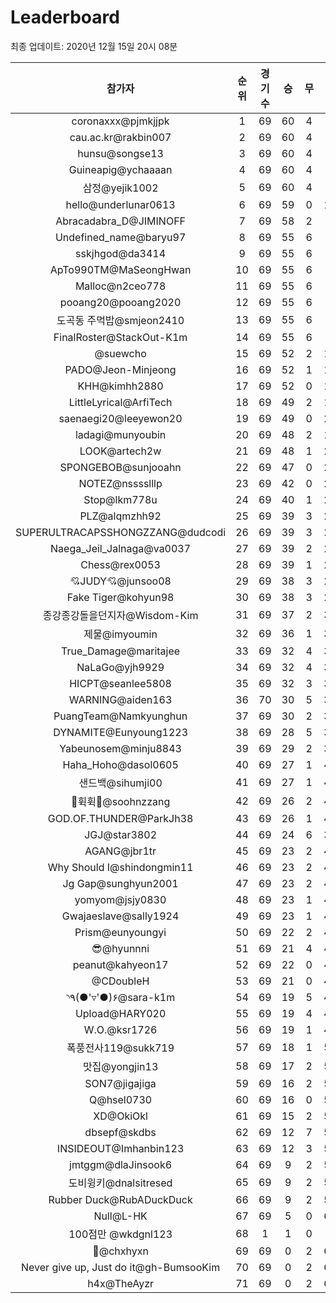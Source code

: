 # Leaderboard
최종 업데이트: 2020년 12월 15일 20시 08분




| 참가자 | 순위 | 경기수 | 승 | 무 | 패 | 승점 |
|:---:|:---:|:---:|:---:|:---:|:---:|:---:|
| coronaxxx@pjmkjjpk | 1 | 69 | 60 | 4 | 5 | 184 |
| cau.ac.kr@rakbin007 | 2 | 69 | 60 | 4 | 5 | 184 |
| hunsu@songse13 | 3 | 69 | 60 | 4 | 5 | 184 |
| Guineapig@ychaaaan | 4 | 69 | 60 | 4 | 5 | 184 |
| 삼정@yejik1002 | 5 | 69 | 60 | 4 | 5 | 184 |
| hello@underlunar0613 | 6 | 69 | 59 | 0 | 10 | 177 |
| Abracadabra_D@JIMINOFF | 7 | 69 | 58 | 2 | 9 | 176 |
| Undefined_name@baryu97 | 8 | 69 | 55 | 6 | 8 | 171 |
| sskjhgod@da3414 | 9 | 69 | 55 | 6 | 8 | 171 |
| ApTo990TM@MaSeongHwan | 10 | 69 | 55 | 6 | 8 | 171 |
| Malloc@n2ceo778 | 11 | 69 | 55 | 6 | 8 | 171 |
| pooang20@pooang2020 | 12 | 69 | 55 | 6 | 8 | 171 |
| 도곡동 주먹밥@smjeon2410 | 13 | 69 | 55 | 6 | 8 | 171 |
| FinalRoster@StackOut-K1m | 14 | 69 | 55 | 6 | 8 | 171 |
| @suewcho | 15 | 69 | 52 | 2 | 15 | 158 |
| PADO@Jeon-Minjeong | 16 | 69 | 52 | 1 | 16 | 157 |
| KHH@kimhh2880 | 17 | 69 | 52 | 0 | 17 | 156 |
| LittleLyrical@ArfiTech | 18 | 69 | 49 | 2 | 18 | 149 |
| saenaegi20@leeyewon20 | 19 | 69 | 49 | 0 | 20 | 147 |
| ladagi@munyoubin | 20 | 69 | 48 | 2 | 19 | 146 |
| LOOK@artech2w | 21 | 69 | 48 | 1 | 20 | 145 |
| SPONGEBOB@sunjooahn | 22 | 69 | 47 | 0 | 22 | 141 |
| NOTEZ@nsssslllp | 23 | 69 | 42 | 0 | 27 | 126 |
| Stop@lkm778u | 24 | 69 | 40 | 1 | 28 | 121 |
| PLZ@alqmzhh92 | 25 | 69 | 39 | 3 | 27 | 120 |
| SUPERULTRACAPSSHONGZZANG@dudcodi | 26 | 69 | 39 | 3 | 27 | 120 |
| Naega_Jeil_Jalnaga@va0037 | 27 | 69 | 39 | 2 | 28 | 119 |
| Chess@rex0053 | 28 | 69 | 39 | 1 | 29 | 118 |
| 💘JUDY💘@junsoo08 | 29 | 69 | 38 | 3 | 28 | 117 |
| Fake Tiger@kohyun98 | 30 | 69 | 38 | 3 | 28 | 117 |
| 종강종강돌을던지자@Wisdom-Kim | 31 | 69 | 37 | 2 | 30 | 113 |
| 제물@imyoumin | 32 | 69 | 36 | 1 | 32 | 109 |
| True_Damage@maritajee | 33 | 69 | 32 | 4 | 33 | 100 |
| NaLaGo@yjh9929 | 34 | 69 | 32 | 4 | 33 | 100 |
| HICPT@seanlee5808 | 35 | 69 | 32 | 3 | 34 | 99 |
| WARNING@aiden163 | 36 | 70 | 30 | 5 | 35 | 95 |
| PuangTeam@Namkyunghun | 37 | 69 | 30 | 2 | 37 | 92 |
| DYNAMITE@Eunyoung1223 | 38 | 69 | 28 | 5 | 36 | 89 |
| Yabeunosem@minju8843 | 39 | 69 | 29 | 2 | 38 | 89 |
| Haha_Hoho@dasol0605 | 40 | 69 | 27 | 1 | 41 | 82 |
| 샌드백@sihumji00 | 41 | 69 | 27 | 1 | 41 | 82 |
| 💫휙휙💫@soohnzzang | 42 | 69 | 26 | 2 | 41 | 80 |
| GOD.OF.THUNDER@ParkJh38 | 43 | 69 | 26 | 1 | 42 | 79 |
| JGJ@star3802 | 44 | 69 | 24 | 6 | 39 | 78 |
| AGANG@jbr1tr | 45 | 69 | 23 | 2 | 44 | 71 |
| Why Should I@shindongmin11 | 46 | 69 | 23 | 2 | 44 | 71 |
| Jg Gap@sunghyun2001 | 47 | 69 | 23 | 2 | 44 | 71 |
| yomyom@jsjy0830 | 48 | 69 | 23 | 1 | 45 | 70 |
| Gwajaeslave@sally1924 | 49 | 69 | 23 | 1 | 45 | 70 |
| Prism@eunyoungyi | 50 | 69 | 22 | 2 | 45 | 68 |
| 😎@hyunnni | 51 | 69 | 21 | 4 | 44 | 67 |
| peanut@kahyeon17 | 52 | 69 | 22 | 0 | 47 | 66 |
| @CDoubleH | 53 | 69 | 21 | 0 | 48 | 63 |
| ◝٩(●'▿'●)۶@sara-k1m | 54 | 69 | 19 | 5 | 45 | 62 |
| Upload@HARY020 | 55 | 69 | 19 | 4 | 46 | 61 |
| W.O.@ksr1726 | 56 | 69 | 19 | 1 | 49 | 58 |
| 폭풍전사119@sukk719 | 57 | 69 | 18 | 1 | 50 | 55 |
| 맛집@yongjin13 | 58 | 69 | 17 | 2 | 50 | 53 |
| SON7@jigajiga | 59 | 69 | 16 | 2 | 51 | 50 |
| Q@hsel0730 | 60 | 69 | 16 | 0 | 53 | 48 |
| XD@OkiOkl | 61 | 69 | 15 | 2 | 52 | 47 |
| dbsepf@skdbs | 62 | 69 | 12 | 7 | 50 | 43 |
| INSIDEOUT@Imhanbin123 | 63 | 69 | 12 | 3 | 54 | 39 |
| jmtggm@dlaJinsook6 | 64 | 69 | 9 | 2 | 58 | 29 |
| 도비윙키@dnalsitresed | 65 | 69 | 9 | 2 | 58 | 29 |
| Rubber Duck@RubADuckDuck | 66 | 69 | 9 | 2 | 58 | 29 |
| Null@L-HK | 67 | 69 | 5 | 0 | 64 | 15 |
| 100점만 @wkdgnl123 | 68 | 1 | 1 | 0 | 0 | 3 |
| 👑@chxhyxn | 69 | 69 | 0 | 2 | 67 | 2 |
| Never give up, Just do it@gh-BumsooKim | 70 | 69 | 0 | 2 | 67 | 2 |
| h4x@TheAyzr | 71 | 69 | 0 | 2 | 67 | 2 |